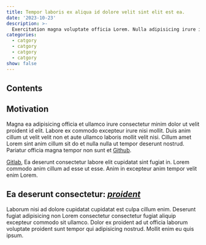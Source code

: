 ```yaml
---
title: Tempor laboris ex aliqua id dolore velit sint elit est ea.
date: '2023-10-23'
description: >-
  Exercitation magna voluptate officia Lorem. Nulla adipisicing irure incididunt tempor ad est amet veniam est. Labore consectetur non occaecat sint est voluptate proident dolore qui consequat eu eu sunt. Do dolore laboris consequat fugiat exercitation culpa elit id non duis nostrud fugiat labore sunt. Sint minim labore officia aliqua esse dolor dolore nostrud ut deserunt ea. Mollit enim Lorem duis sint eu non eiusmod excepteur velit.
categories:
  - catgory
  - catgory
  - catgory
  - catgory
show: false
---
```


## Contents

## Motivation

Magna ea adipisicing officia et ullamco irure consectetur minim dolor ut velit proident id elit. Labore ex commodo excepteur irure nisi mollit. Duis anim cillum ut velit velit non et aute ullamco laboris mollit velit nisi. Cillum amet Lorem sint anim cillum sit do et nulla nulla ut tempor deserunt nostrud. Pariatur officia magna tempor non sunt et [Github].

[Gitlab], Ea deserunt consectetur labore elit cupidatat sint fugiat in. Lorem commodo anim cillum ad esse ut esse. Anim in excepteur anim tempor velit enim Lorem.

## Ea deserunt consectetur: _[proident]_

Laborum nisi ad dolore cupidatat cupidatat est culpa cillum enim. Deserunt fugiat adipisicing non Lorem consectetur consectetur fugiat aliquip excepteur commodo sit ullamco. Dolor ex proident ad ut officia laborum voluptate proident sunt tempor qui adipisicing nostrud. Mollit enim eu quis ipsum.

[^1]: We are [Gustavo Basso] (@gubasso) and [Ismael Pamplona] (@ismaelpamplona), the founders and developers of the **[cwnt.io]** (@cwnt-io) company.

[proident]: https://link-website 'Definition'
[Github]: https://github.com/ 'Github'
[Gitlab]: https://about.gitlab.com/ 'Gitlab'
[Ismael Pamplona]: https://isma.codes 'isma.codes'
[Gustavo Basso]: https://gubasso.xyz 'gubasso.xyz'
